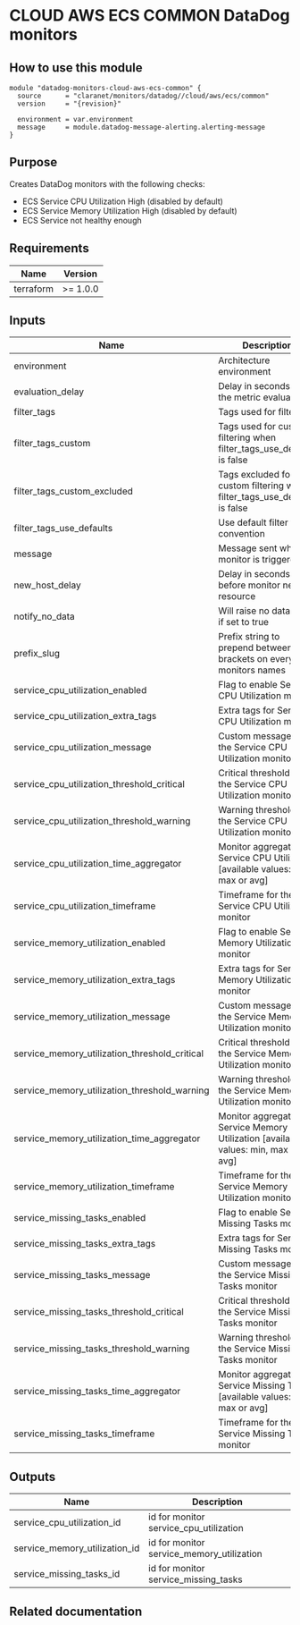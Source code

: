 # CLOUD AWS ECS COMMON DataDog monitors

## How to use this module

```hcl
module "datadog-monitors-cloud-aws-ecs-common" {
  source      = "claranet/monitors/datadog//cloud/aws/ecs/common"
  version     = "{revision}"

  environment = var.environment
  message     = module.datadog-message-alerting.alerting-message
}

```

## Purpose

Creates DataDog monitors with the following checks:

- ECS Service CPU Utilization High (disabled by default)
- ECS Service Memory Utilization High (disabled by default)
- ECS Service not healthy enough

## Requirements

| Name      | Version  |
| --------- | -------- |
| terraform | >= 1.0.0 |

## Inputs

| Name                                          | Description                                                                           | Type           | Default     | Required |
| --------------------------------------------- | ------------------------------------------------------------------------------------- | -------------- | ----------- | :------: |
| environment                                   | Architecture environment                                                              | `string`       | n/a         |   yes    |
| evaluation_delay                              | Delay in seconds for the metric evaluation                                            | `number`       | `900`       |    no    |
| filter_tags                                   | Tags used for filtering                                                               | `string`       | `"*"`       |    no    |
| filter_tags_custom                            | Tags used for custom filtering when filter_tags_use_defaults is false                 | `string`       | `"*"`       |    no    |
| filter_tags_custom_excluded                   | Tags excluded for custom filtering when filter_tags_use_defaults is false             | `string`       | `""`        |    no    |
| filter_tags_use_defaults                      | Use default filter tags convention                                                    | `string`       | `"true"`    |    no    |
| message                                       | Message sent when a monitor is triggered                                              | `any`          | n/a         |   yes    |
| new_host_delay                                | Delay in seconds before monitor new resource                                          | `number`       | `300`       |    no    |
| notify_no_data                                | Will raise no data alert if set to true                                               | `bool`         | `true`      |    no    |
| prefix_slug                                   | Prefix string to prepend between brackets on every monitors names                     | `string`       | `""`        |    no    |
| service_cpu_utilization_enabled               | Flag to enable Service CPU Utilization monitor                                        | `string`       | `"false"`   |    no    |
| service_cpu_utilization_extra_tags            | Extra tags for Service CPU Utilization monitor                                        | `list(string)` | `[]`        |    no    |
| service_cpu_utilization_message               | Custom message for the Service CPU Utilization monitor                                | `string`       | `""`        |    no    |
| service_cpu_utilization_threshold_critical    | Critical threshold for the Service CPU Utilization monitor                            | `string`       | `"90"`      |    no    |
| service_cpu_utilization_threshold_warning     | Warning threshold for the Service CPU Utilization monitor                             | `string`       | `"80"`      |    no    |
| service_cpu_utilization_time_aggregator       | Monitor aggregator for Service CPU Utilization [available values: min, max or avg]    | `string`       | `"min"`     |    no    |
| service_cpu_utilization_timeframe             | Timeframe for the Service CPU Utilization monitor                                     | `string`       | `"last_5m"` |    no    |
| service_memory_utilization_enabled            | Flag to enable Service Memory Utilization monitor                                     | `string`       | `"false"`   |    no    |
| service_memory_utilization_extra_tags         | Extra tags for Service Memory Utilization monitor                                     | `list(string)` | `[]`        |    no    |
| service_memory_utilization_message            | Custom message for the Service Memory Utilization monitor                             | `string`       | `""`        |    no    |
| service_memory_utilization_threshold_critical | Critical threshold for the Service Memory Utilization monitor                         | `string`       | `90`        |    no    |
| service_memory_utilization_threshold_warning  | Warning threshold for the Service Memory Utilization monitor                          | `string`       | `85`        |    no    |
| service_memory_utilization_time_aggregator    | Monitor aggregator for Service Memory Utilization [available values: min, max or avg] | `string`       | `"min"`     |    no    |
| service_memory_utilization_timeframe          | Timeframe for the Service Memory Utilization monitor                                  | `string`       | `"last_5m"` |    no    |
| service_missing_tasks_enabled                 | Flag to enable Service Missing Tasks monitor                                          | `string`       | `"true"`    |    no    |
| service_missing_tasks_extra_tags              | Extra tags for Service Missing Tasks monitor                                          | `list(string)` | `[]`        |    no    |
| service_missing_tasks_message                 | Custom message for the Service Missing Tasks monitor                                  | `string`       | `""`        |    no    |
| service_missing_tasks_threshold_critical      | Critical threshold for the Service Missing Tasks monitor                              | `string`       | `60`        |    no    |
| service_missing_tasks_threshold_warning       | Warning threshold for the Service Missing Tasks monitor                               | `string`       | `80`        |    no    |
| service_missing_tasks_time_aggregator         | Monitor aggregator for Service Missing Tasks [available values: min, max or avg]      | `string`       | `"min"`     |    no    |
| service_missing_tasks_timeframe               | Timeframe for the Service Missing Tasks monitor                                       | `string`       | `"last_5m"` |    no    |

## Outputs

| Name                          | Description                               |
| ----------------------------- | ----------------------------------------- |
| service_cpu_utilization_id    | id for monitor service_cpu_utilization    |
| service_memory_utilization_id | id for monitor service_memory_utilization |
| service_missing_tasks_id      | id for monitor service_missing_tasks      |

## Related documentation
